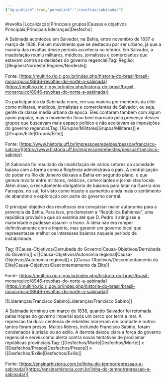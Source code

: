 ```yaml
---
{"dg-publish":true,"permalink":"/revoltas/sabinada/"}
---
```


#revolta 
|Localização|Principais grupos|Causas e objetivos Principais|Principais lideranças|Desfecho|

A Sabinada aconteceu em Salvador, na Bahia, entre novembro de 1837 e março de 1838. Foi um movimento que se destacou por ser urbano, já que a maioria das revoltas desse período acontecia no interior. Em Salvador, a insatisfação reuniu militares, médicos, jornalistas e comerciantes que estavam contra as decisões do governo regencial.Tag: Região: [[Regiões/Nordeste\|Regiões/Nordeste]]<br><br>Fonte: [https://multirio.rio.rj.gov.br/index.php/historia-do-brasil/brasil-monarquico/8946-revoltas-do-norte-a-sabinada](https://multirio.rio.rj.gov.br/index.php/historia-do-brasil/brasil-monarquico/8946-revoltas-do-norte-a-sabinada)|

Os participantes da Sabinada eram, em sua maioria por membros da elite como militares, médicos, jornalistas e comerciantes de Salvador, ou seja, gente da classe média urbana da época. Eles contaram também com algum apoio popular, mas o movimento ficou bem marcado pela presença desses grupos que buscavam mais espaço político e não aceitavam as imposições do governo regencial.Tag: [[Grupos/Militares\|Grupos/Militares]] e [[Grupos/Elite\|Grupos/Elite]]<br><br>Fonte: [https://www.historia.uff.br/impressoesrebeldes/pessoa/francisco-sabino/](https://www.historia.uff.br/impressoesrebeldes/pessoa/francisco-sabino/)


|A Sabinada foi resultado da insatisfação de vários setores da sociedade baiana com a forma como a Regência administrava o país. A centralização do poder no Rio de Janeiro deixava a Bahia em segundo plano, o que gerava revolta entre militares, médicos, comerciantes e jornalistas locais. Além disso, o recrutamento obrigatório de baianos para lutar na Guerra dos Farrapos, no sul, foi visto como injusto e aumentou ainda mais o sentimento de abandono e exploração por parte do governo central.<br><br>O principal objetivo dos revoltosos era conquistar maior autonomia para a província da Bahia. Para isso, proclamaram a “República Bahiense”, uma república provisória que só existiria até que D. Pedro II atingisse a maioridade e pudesse assumir o trono. A ideia não era romper definitivamente com o Império, mas garantir um governo local que representasse melhor os interesses baianos naquele período de instabilidade.<br><br>Tag: [[Causa-Objetivos/Derrubada do Governo\|Causa-Objetivos/Derrubada do Governo]] x [[Causa-Objetivos/Autonomia regional\|Causa-Objetivos/Autonomia regional]] x [[Causa-Objetivos/Descontentamento da Elite\|Causa-Objetivos/Descontentamento da Elite]]<br><br>Fonte: [https://multirio.rio.rj.gov.br/index.php/historia-do-brasil/brasil-monarquico/8946-revoltas-do-norte-a-sabinada](https://multirio.rio.rj.gov.br/index.php/historia-do-brasil/brasil-monarquico/8946-revoltas-do-norte-a-sabinada)|

[[Lideranças/Francisco Sabino\|Lideranças/Francisco Sabino]]

A Sabinada terminou em março de 1838, quando Salvador foi retomada pelas tropas do governo imperial após um cerco por terra e mar. A repressão foi dura: centenas de rebeldes morreram em combate e outros tantos foram presos. Muitos líderes, incluindo Francisco Sabino, foram condenados à prisão ou ao exílio. A derrota deixou clara a força do governo regencial e serviu como alerta contra novas tentativas de proclamar repúblicas provinciais.Tag: [[Desfechos/Morte\|Desfechos/Morte]] x [[Desfechos/Presos\|Desfechos/Presos]] x [[Desfechos/Exílio\|Desfechos/Exílio]]<br><br>Fonte: [https://ensinarhistoria.com.br/linha-do-tempo/repressao-a-sabinada/](https://ensinarhistoria.com.br/linha-do-tempo/repressao-a-sabinada/)|